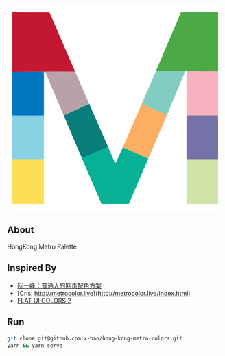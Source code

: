<p align="center"><a href="https://hongkongmetrocolors.sanbaofengs.com/"><img alt="Hongkong metro" src="./hongkong-metro.png" width="480"></a></p>

About
---

HongKong Metro Palette

Inspired By
---

- [阮一峰：普通人的网页配色方案](http://www.ruanyifeng.com/blog/2019/03/coloring-scheme.html)
- [Cris: http://metrocolor.live](http://metrocolor.live/index.html)
- [FLAT UI COLORS 2](https://flatuicolors.com/)

Run
---

```bash
git clone git@github.com:x-bao/hong-kong-metro-colors.git
yarn && yarn serve
```

